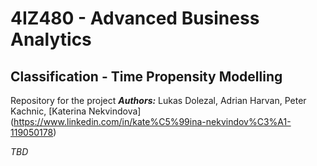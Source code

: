 # 4IZ480 - Advanced Business Analytics
## Classification - Time Propensity Modelling

Repository for the project
_**Authors:**_ Lukas Dolezal, Adrian Harvan, Peter Kachnic, [Katerina Nekvindova] (https://www.linkedin.com/in/kate%C5%99ina-nekvindov%C3%A1-119050178)

_TBD_
